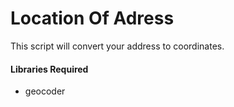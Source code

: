 # Location Of Adress

This script will convert your address to coordinates.

#### Libraries Required

-   geocoder